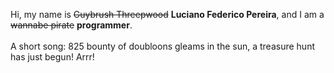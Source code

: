 Hi, my name is ~~Guybrush Threepwood~~ **Luciano Federico Pereira**, and I am a ~~wannabe pirate~~ **programmer**.<br><br>A short song: 825 bounty of doubloons gleams in the sun, a treasure hunt has just begun! Arrr!
